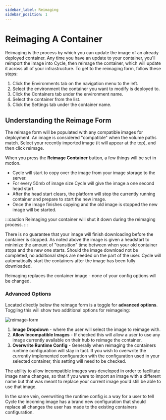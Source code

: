 ```yaml
---
sidebar_label: Reimaging
sidebar_position: 1
---
```


# Reimaging A Container

Reimaging is the process by which you can update the image of an already deployed container. Any time you have an update to your container, you'll reimport the image into Cycle, then reimage the container, which will update it across all of your infrastructure. To get to the reimaging form, follow these steps:

1. Click the Environments tab on the navigation menu to the left.
2. Select the environment the container you want to modify is deployed to.
3. Click the Containers tab under the environment name.
4. Select the container from the list.
5. Click the Settings tab under the container name.

## Understanding the Reimage Form

The reimage form will be populated with any compatible images for deployment. An image is considered "compatible" when the volume paths match. Select your recently imported image (it will appear at the top), and then click reimage.

When you press the **Reimage Container** button, a few things will be set in motion.

- Cycle will start to copy over the image from your image storage to the server.
- For every 50mb of image size Cycle will give the image a one second head start.
- After the head start clears, the platform will stop the currently running container and prepare to start the new image.
- Once the image finishes copying and the old image is stopped the new image will be started.

:::caution
Reimaging your container will shut it down during the reimaging process.
:::

There is no guarantee that your image will finish downloading before the container is stopped. As noted above the image is given a headstart to minimize the amount of "transition" time between when your old container stops and the new one starts. Should the image download not be completed, no additional steps are needed on the part of the user. Cycle will automatically start the containers after the image has been fully downloaded.

Reimaging replaces the container image - none of your config options will be changed.

### Advanced Options

Located directly below the reimage form is a toggle for **advanced options**. Toggling this will show two additional options for reimageing:

![reimage-form](https://static.cycle.io/portal-docs/containers/reimage.png)

1. **Image Dropdown** - where the user will select the image to reimage with.
2. **Allow Incompatible Images** - If checked this will allow a user to use any image currently available on their hub to reimage the container.
3. **Overwrite Runtime Config** - Generally when reimaging the containers runtime configuration will stay in tact. If you wish to overwrite the currently implemented configuration with the configuration used in your selected container, this setting will need to be checked.

The ability to allow incompatible images was developed in order to facilitate image name changes, so that if you were to import an image with a different name but that was meant to replace your current image you'd still be able to use that image.

In the same vein, overwriting the runtime config is a way for a user to tell Cycle the incoming image has a brand new configuration that should replace all changes the user has made to the existing containers configuration.
